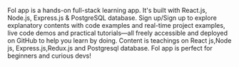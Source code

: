 Fol app is a hands-on full-stack learning app.
It's built with React.js, Node.js, Express.js & PostgreSQL database.
Sign up/Sign up to explore explanatory contents with code examples and real-time project examples, live code demos
and practical tutorials—all freely accessible and deployed on GitHub to help you learn by doing.
Content is teachings on React js,Node js, Express.js,Redux.js and Postgresql database.
Fol app is perfect for beginners and curious devs!
